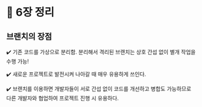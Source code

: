 # 📌 6장 정리
## 브랜치의 장점

✔️ 기존 코드를 가상으로 분리함. 분리해서 격리된 브랜치는 상호 간섭 없이 별개 작업을 수행 가능!

✔️ 새로운 프로젝트로 발전시켜 나아갈 때 매우 유용하게 쓰인다.

✔️ 브랜치를 이용하면 개발자들이 서로 간섭 없이 코드를 개선하고 병합도 가능하므로 다른 개발자와 협업하여 프로젝트 진행 시 유용하다.
